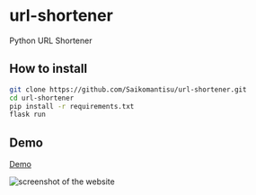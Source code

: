 # url-shortener
Python URL Shortener

## How to install
```bash
git clone https://github.com/Saikomantisu/url-shortener.git
cd url-shortener
pip install -r requirements.txt 
flask run
```

## Demo
[Demo](http://psychomantis.pythonanywhere.com/)

![screenshot of the website](https://i.ibb.co/m0Z2XCf/Screenshot-2022-01-16-123843.png)
